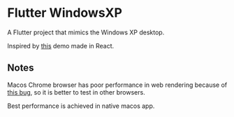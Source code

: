 # Flutter WindowsXP

A Flutter project that mimics the Windows XP desktop.

Inspired by [this](https://github.com/ShizukuIchi/winXP) demo made in React.

## Notes

Macos Chrome browser has poor performance in web rendering because of [this bug](https://github.com/flutter/flutter/issues/105044), 
so it is better to test in other browsers.

Best performance is achieved in native macos app.